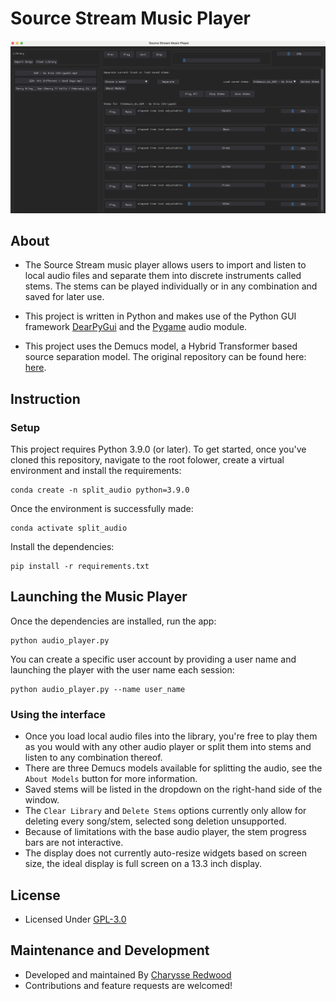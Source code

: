 # Source Stream Music Player

![alt text](https://github.com/credwood/split_audio/blob/main/img/source_stream.png)

## About
- The Source Stream music player allows users to import and listen to local audio files and separate them into discrete instruments called stems. The stems can be played individually or in any combination and saved for later use. 

- This project is written in Python and makes use of the Python GUI framework [DearPyGui](https://github.com/hoffstadt/DearPyGui/) and the [Pygame](https://github.com/pygame/pygame) audio module.

- This project uses the Demucs model, a Hybrid Transformer based source separation model. The original repository can be found here: [here](https://github.com/facebookresearch/demucs/blob/main/README.md).


## Instruction

### Setup
This project requires Python 3.9.0 (or later). To get started, once you've cloned this repository, navigate to the root folower, create a virtual environment and install the requirements:

```
conda create -n split_audio python=3.9.0
```

Once the environment is successfully made:

```
conda activate split_audio
```

Install the dependencies:
```
pip install -r requirements.txt
```

## Launching the Music Player
Once the dependencies are installed, run the app:

```
python audio_player.py
```

You can create a specific user account by providing a user name and launching the player with the user name each session:

```
python audio_player.py --name user_name
```

### Using the interface
- Once you load local audio files into the library, you're free to play them as you would with any other audio player or split them into stems and listen to any combination thereof.
- There are three Demucs models available for splitting the audio, see the `About Models` button for more information.
-  Saved stems will be listed in the dropdown on the right-hand side of the window.
- The `Clear Library` and `Delete Stems` options currently only allow for deleting every song/stem, selected song deletion unsupported.
- Because of limitations with the base audio player, the stem progress bars are not interactive.
- The display does not currently auto-resize widgets based on screen size, the ideal display is full screen on a 13.3 inch display.

## License
- Licensed Under [GPL-3.0](https://github.com/credwood/split_audio/blob/main/LICENSE)

## Maintenance and Development
- Developed and maintained By [Charysse Redwood](https://github.com/credwod)
- Contributions and feature requests are welcomed!